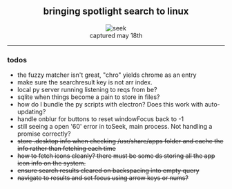 <div style="text-align: center;">
  <h2>bringing spotlight search to linux</h2>
  <figure>
    <img src="res/seek-demo-may18.gif" alt="seek">
    <figcaption>captured may 18th</figcaption>
  </figure>
</div>

---

### todos
* the fuzzy matcher isn't great, "chro" yields chrome as an entry
* make sure the searchresult key is not arr index.
* local py server running listening to reqs from be?
* sqlite when things become a pain to store in files?
* how do I bundle the py scripts with electron? Does this work with auto-updating?
* handle onblur for buttons to reset windowFocus back to -1
* still seeing a open '60' error in toSeek, main process. Not handling a promise correctly?
* ~~store .desktop info when checking /usr/share/apps folder and cache the info rather than fetching each time~~
* ~~how to fetch icons cleanly? there must be some ds storing all the app icon info on the system.~~
* ~~ensure search results cleared on backspacing into empty query~~
* ~~navigate to results and set focus using arrow keys or nums?~~